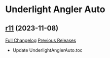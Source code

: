 # Underlight Angler Auto

## [r11](https://github.com/teelolws/UnderlightAnglerAuto/tree/r11) (2023-11-08)
[Full Changelog](https://github.com/teelolws/UnderlightAnglerAuto/compare/r10...r11) [Previous Releases](https://github.com/teelolws/UnderlightAnglerAuto/releases)

- Update UnderlightAnglerAuto.toc  
